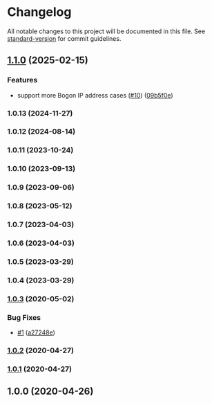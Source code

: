 # Changelog

All notable changes to this project will be documented in this file. See [standard-version](https://github.com/conventional-changelog/standard-version) for commit guidelines.

## [1.1.0](https://github.com/Kikobeats/is-local-address/compare/v1.0.13...v1.1.0) (2025-02-15)


### Features

* support more Bogon IP address cases ([#10](https://github.com/Kikobeats/is-local-address/issues/10)) ([09b5f0e](https://github.com/Kikobeats/is-local-address/commit/09b5f0e28c2e94b3a03b1923d0bfe11076079a36))

### 1.0.13 (2024-11-27)

### 1.0.12 (2024-08-14)

### 1.0.11 (2023-10-24)

### 1.0.10 (2023-09-13)

### 1.0.9 (2023-09-06)

### 1.0.8 (2023-05-12)

### 1.0.7 (2023-04-03)

### 1.0.6 (2023-04-03)

### 1.0.5 (2023-03-29)

### 1.0.4 (2023-03-29)

### [1.0.3](https://github.com/Kikobeats/is-local-address/compare/v1.0.2...v1.0.3) (2020-05-02)


### Bug Fixes

* [#1](https://github.com/Kikobeats/is-local-address/issues/1) ([a27248e](https://github.com/Kikobeats/is-local-address/commit/a27248e7b93c951612559f6f9ac469a72e32edb4))

### [1.0.2](https://github.com/Kikobeats/is-local-address/compare/v1.0.1...v1.0.2) (2020-04-27)

### [1.0.1](https://github.com/Kikobeats/is-local-address/compare/v1.0.0...v1.0.1) (2020-04-27)

## 1.0.0 (2020-04-26)
